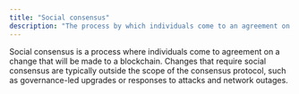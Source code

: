 ```yaml
---
title: "Social consensus"
description: "The process by which individuals come to an agreement on a change that will be made to a blockchain."
---
```


Social consensus is a process where individuals come to agreement on a change that will be made to a blockchain. Changes that require social consensus are typically outside the scope of the consensus protocol, such as governance-led upgrades or responses to attacks and network outages.